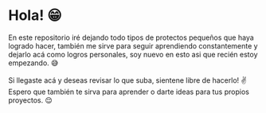<h1>Hola! 😁</h1>
<div>
  En este repositorio iré dejando todo tipos de protectos pequeños que haya logrado hacer, también me sirve para seguir aprendiendo constantemente y dejarlo acá como logros personales, soy nuevo en esto asi que recién estoy empezando.  😅
</div> <br>

<div>
  Si llegaste acá y deseas revisar lo que suba, sientene libre de hacerlo! ✌️ <br>
  Espero que también te sirva para aprender o darte ideas para tus propios proyectos.	😌  <br>
</div>
